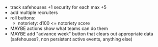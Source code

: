 - track safehouses +1 security for each max +5
- add multiple recruiters
- roll buttons:
  - notoriety: d100 <= notoriety score
- MAYBE actions show what teams can do them
- MAYBE add "advance week" button that clears out appropriate data (safehouses?, non persistent active events, anything else)
